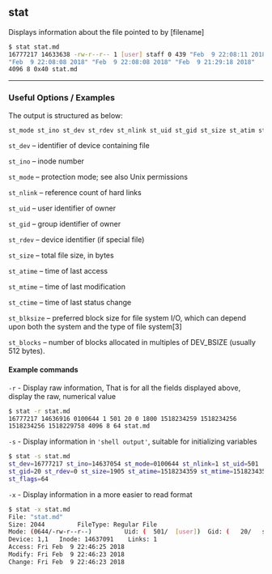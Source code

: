 stat
-------
Displays information about the file pointed to by [filename]
~~~ bash
$ stat stat.md
16777217 14633638 -rw-r--r-- 1 [user] staff 0 439 "Feb  9 22:08:11 2018"
"Feb  9 22:08:08 2018" "Feb  9 22:08:08 2018" "Feb  9 21:29:18 2018"
4096 8 0x40 stat.md
~~~

---

### Useful Options / Examples
The output is structured as below:
~~~ bash
st_mode st_ino st_dev st_rdev st_nlink st_uid st_gid st_size st_atim st_mtim st_ctim st_blksize st_blocks
~~~
`st_dev` – identifier of device containing file

`st_ino` – inode number

`st_mode` – protection mode; see also Unix permissions

`st_nlink` – reference count of hard links

`st_uid` – user identifier of owner

`st_gid` – group identifier of owner

`st_rdev` – device identifier (if special file)

`st_size` – total file size, in bytes

`st_atime` – time of last access

`st_mtime` – time of last modification

`st_ctime` – time of last status change

`st_blksize` – preferred block size for file system I/O, which can depend upon both the system and the type of file system[3]

`st_blocks` – number of blocks allocated in multiples of DEV_BSIZE (usually 512 bytes).
#### Example commands
`-r` - Display raw information, That is for all the fields displayed above, display the raw, numerical value
~~~ bash
$ stat -r stat.md
16777217 14636916 0100644 1 501 20 0 1800 1518234259 1518234256
1518234256 1518229758 4096 8 64 stat.md
~~~
<!--##### Break it down-->
`-s` - Display information in `'shell output'`,  suitable for initializing variables
~~~ bash
$ stat -s stat.md
st_dev=16777217 st_ino=14637054 st_mode=0100644 st_nlink=1 st_uid=501
st_gid=20 st_rdev=0 st_size=1905 st_atime=1518234359 st_mtime=1518234357 st_ctime=1518234357 st_birthtime=1518229758 st_blksize=4096 st_blocks=8
st_flags=64
~~~
`-x` - Display information in a more easier to read format
~~~ bash
$ stat -x stat.md
File: "stat.md"
Size: 2044         FileType: Regular File
Mode: (0644/-rw-r--r--)         Uid: (  501/  [user])  Gid: (   20/   staff)
Device: 1,1   Inode: 14637091    Links: 1
Access: Fri Feb  9 22:46:25 2018
Modify: Fri Feb  9 22:46:23 2018
Change: Fri Feb  9 22:46:23 2018
~~~

